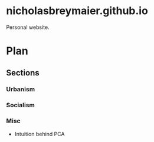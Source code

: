 # nicholasbreymaier.github.io
Personal website.

# Plan
## Sections
### Urbanism
### Socialism
### Misc
- Intuition behind PCA
